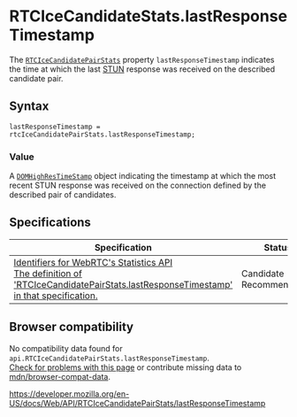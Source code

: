 # RTCIceCandidateStats.lastResponseTimestamp

The [`RTCIceCandidatePairStats`](../rtcicecandidatepairstats) property `lastResponseTimestamp` indicates the time at which the last [STUN](https://developer.mozilla.org/en-US/docs/Glossary/STUN) response was received on the described candidate pair.

## Syntax

    lastResponseTimestamp = rtcIceCandidatePairStats.lastResponseTimestamp;

### Value

A [`DOMHighResTimeStamp`](../domhighrestimestamp) object indicating the timestamp at which the most recent STUN response was received on the connection defined by the described pair of candidates.

## Specifications

<table><thead><tr class="header"><th>Specification</th><th>Status</th><th>Comment</th></tr></thead><tbody><tr class="odd"><td><a href="https://w3c.github.io/webrtc-stats/#dom-rtcicecandidatepairstats-lastresponsetimestamp">Identifiers for WebRTC's Statistics API<br />
<span class="small">The definition of 'RTCIceCandidatePairStats.lastResponseTimestamp' in that specification.</span></a></td><td><span class="spec-cr">Candidate Recommendation</span></td><td>Initial specification.</td></tr></tbody></table>

## Browser compatibility

No compatibility data found for `api.RTCIceCandidatePairStats.lastResponseTimestamp`.  
[Check for problems with this page](#on-github) or contribute missing data to [mdn/browser-compat-data](https://github.com/mdn/browser-compat-data).

<a href="https://developer.mozilla.org/en-US/docs/Web/API/RTCIceCandidatePairStats/lastResponseTimestamp" class="_attribution-link">https://developer.mozilla.org/en-US/docs/Web/API/RTCIceCandidatePairStats/lastResponseTimestamp</a>
